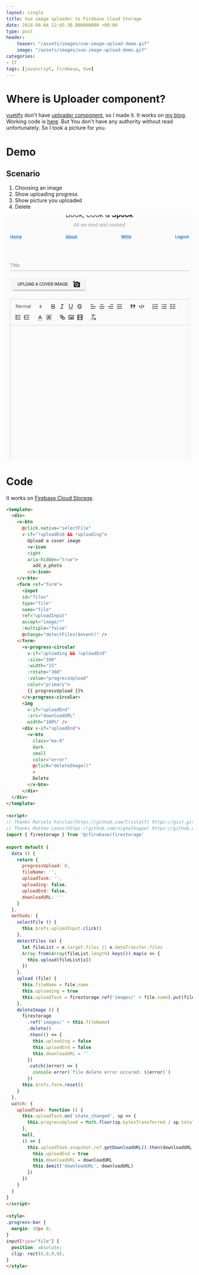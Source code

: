 ```yaml
---
layout: single
title: Vue image uploader to Firebase Cloud Storage
date: 2018-09-04 12:45:30.000000000 +09:00
type: post
header:
    teaser: "/assets/images/vue-image-upload-demo.gif"
    image: "/assets/images/vue-image-upload-demo.gif"
categories:
- IT
tags: [javascript, firebase, Vue]
---
```


# Where is Uploader component?

[vuetify] don't have [uploader component](https://github.com/vuetifyjs/vuetify/issues/238), so I made it. It works on [my blog](https://book-blog-with-largo.firebaseapp.com/). Working code is [here](https://github.com/LoveMeWithoutAll/book-blog/blob/master/src/components/FileUploader.vue). But You don't have any authority without read unfortunately. So I took a picture for you.

# Demo

## Scenario

1. Choosing an image
1. Show uploading progress
1. Show picture you uploaded
1. Delete

![vue-image-upload-demo](/assets/images/vue-image-upload-demo.gif)

# Code

It works on [Firebase Cloud Storage](https://firebase.google.com/docs/storage/).

```html
<template>
  <div>
    <v-btn
      @click.native="selectFile"
      v-if="!uploadEnd && !uploading">
        Upload a cover image
        <v-icon
        right
        aria-hidden="true">
          add_a_photo
        </v-icon>
    </v-btn>
    <form ref="form">
      <input
      id="files"
      type="file"
      name="file"
      ref="uploadInput"
      accept="image/*"
      :multiple="false"
      @change="detectFiles($event)" />
    </form>
      <v-progress-circular
        v-if="uploading && !uploadEnd"
        :size="100"
        :width="15"
        :rotate="360"
        :value="progressUpload"
        color="primary">
        {{ progressUpload }}%
      </v-progress-circular>
      <img
        v-if="uploadEnd"
        :src="downloadURL"
        width="100%" />
      <div v-if="uploadEnd">
        <v-btn
          class="ma-0"
          dark
          small
          color="error"
          @click="deleteImage()"
          >
          Delete
        </v-btn>
      </div>
  </div>
</template>

<script>
// Thanks Marcelo Forclaz(https://github.com/CristalT) https://gist.github.com/CristalT/2651023cfa2f36cddd119fd979581893
// Thanks Matteo Leoni(https://github.com/signalkuppe) https://github.com/signalkuppe/vuetify-cloudinary-upload/blob/master/src/components/v-cloudinary-upload.vue
import { firestorage } from '@/firebase/firestorage'

export default {
  data () {
    return {
      progressUpload: 0,
      fileName: '',
      uploadTask: '',
      uploading: false,
      uploadEnd: false,
      downloadURL: ''
    }
  },
  methods: {
    selectFile () {
      this.$refs.uploadInput.click()
    },
    detectFiles (e) {
      let fileList = e.target.files || e.dataTransfer.files
      Array.from(Array(fileList.length).keys()).map(x => {
        this.upload(fileList[x])
      })
    },
    upload (file) {
      this.fileName = file.name
      this.uploading = true
      this.uploadTask = firestorage.ref('images/' + file.name).put(file)
    },
    deleteImage () {
      firestorage
        .ref('images/' + this.fileName)
        .delete()
        .then(() => {
          this.uploading = false
          this.uploadEnd = false
          this.downloadURL = ''
        })
        .catch((error) => {
          console.error(`file delete error occured: ${error}`)
        })
      this.$refs.form.reset()
    }
  },
  watch: {
    uploadTask: function () {
      this.uploadTask.on('state_changed', sp => {
        this.progressUpload = Math.floor(sp.bytesTransferred / sp.totalBytes * 100)
      },
      null,
      () => {
        this.uploadTask.snapshot.ref.getDownloadURL().then(downloadURL => {
          this.uploadEnd = true
          this.downloadURL = downloadURL
          this.$emit('downloadURL', downloadURL)
        })
      })
    }
  }
}
</script>

<style>
.progress-bar {
  margin: 10px 0;
}
input[type="file"] {
  position: absolute;
  clip: rect(0,0,0,0);
}
</style>
```

[vuetify]: https://github.com/vuetifyjs/vuetify
